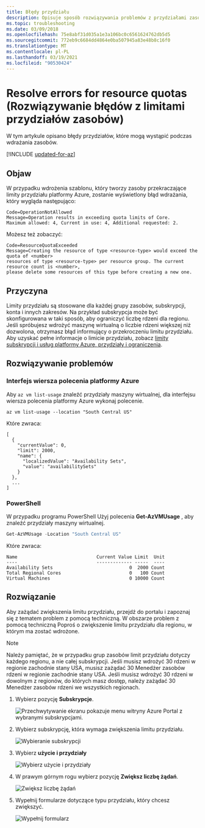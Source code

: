 ```yaml
---
title: Błędy przydziału
description: Opisuje sposób rozwiązywania problemów z przydziałami zasobów podczas wdrażania zasobów przy użyciu Azure Resource Manager.
ms.topic: troubleshooting
ms.date: 03/09/2018
ms.openlocfilehash: 75e8abf31d035a1e3a106bc0c6561624762db5d5
ms.sourcegitcommit: 772eb9c6684dd4864e0ba507945a83e48b8c16f0
ms.translationtype: MT
ms.contentlocale: pl-PL
ms.lasthandoff: 03/19/2021
ms.locfileid: "90530424"
---
```

# <a name="resolve-errors-for-resource-quotas"></a>Resolve errors for resource quotas (Rozwiązywanie błędów z limitami przydziałów zasobów)

W tym artykule opisano błędy przydziałów, które mogą wystąpić podczas wdrażania zasobów.

[!INCLUDE [updated-for-az](../../../includes/updated-for-az.md)]

## <a name="symptom"></a>Objaw

W przypadku wdrożenia szablonu, który tworzy zasoby przekraczające limity przydziału platformy Azure, zostanie wyświetlony błąd wdrażania, który wygląda następująco:

```
Code=OperationNotAllowed
Message=Operation results in exceeding quota limits of Core.
Maximum allowed: 4, Current in use: 4, Additional requested: 2.
```

Możesz też zobaczyć:

```
Code=ResourceQuotaExceeded
Message=Creating the resource of type <resource-type> would exceed the quota of <number>
resources of type <resource-type> per resource group. The current resource count is <number>,
please delete some resources of this type before creating a new one.
```

## <a name="cause"></a>Przyczyna

Limity przydziału są stosowane dla każdej grupy zasobów, subskrypcji, konta i innych zakresów. Na przykład subskrypcja może być skonfigurowana w taki sposób, aby ograniczyć liczbę rdzeni dla regionu. Jeśli spróbujesz wdrożyć maszynę wirtualną o liczbie rdzeni większej niż dozwolona, otrzymasz błąd informujący o przekroczeniu limitu przydziału.
Aby uzyskać pełne informacje o limicie przydziału, zobacz [limity subskrypcji i usług platformy Azure, przydziały i ograniczenia](../../azure-resource-manager/management/azure-subscription-service-limits.md).

## <a name="troubleshooting"></a>Rozwiązywanie problemów

### <a name="azure-cli"></a>Interfejs wiersza polecenia platformy Azure

Aby `az vm list-usage` znaleźć przydziały maszyny wirtualnej, dla interfejsu wiersza polecenia platformy Azure wykonaj polecenie.

```azurecli
az vm list-usage --location "South Central US"
```

Które zwraca:

```output
[
  {
    "currentValue": 0,
    "limit": 2000,
    "name": {
      "localizedValue": "Availability Sets",
      "value": "availabilitySets"
    }
  },
  ...
]
```

### <a name="powershell"></a>PowerShell

W przypadku programu PowerShell Użyj polecenia **Get-AzVMUsage** , aby znaleźć przydziały maszyny wirtualnej.

```powershell
Get-AzVMUsage -Location "South Central US"
```

Które zwraca:

```output
Name                             Current Value Limit  Unit
----                             ------------- -----  ----
Availability Sets                            0  2000 Count
Total Regional Cores                         0   100 Count
Virtual Machines                             0 10000 Count
```

## <a name="solution"></a>Rozwiązanie

Aby zażądać zwiększenia limitu przydziału, przejdź do portalu i zapoznaj się z tematem problem z pomocą techniczną. W obszarze problem z pomocą techniczną Poproś o zwiększenie limitu przydziału dla regionu, w którym ma zostać wdrożone.

> [!NOTE]
> Należy pamiętać, że w przypadku grup zasobów limit przydziału dotyczy każdego regionu, a nie całej subskrypcji. Jeśli musisz wdrożyć 30 rdzeni w regionie zachodnie stany USA, musisz zażądać 30 Menedżer zasobów rdzeni w regionie zachodnie stany USA. Jeśli musisz wdrożyć 30 rdzeni w dowolnym z regionów, do których masz dostęp, należy zażądać 30 Menedżer zasobów rdzeni we wszystkich regionach.
>
>

1. Wybierz pozycję **Subskrypcje**.

   ![Przechwytywanie ekranu pokazuje menu witryny Azure Portal z wybranymi subskrypcjami.](./media/error-resource-quota/subscriptions.png)

2. Wybierz subskrypcję, która wymaga zwiększenia limitu przydziału.

   ![Wybieranie subskrypcji](./media/error-resource-quota/select-subscription.png)

3. Wybierz **użycie i przydziały**

   ![Wybierz użycie i przydziały](./media/error-resource-quota/select-usage-quotas.png)

4. W prawym górnym rogu wybierz pozycję **Zwiększ liczbę żądań**.

   ![Zwiększ liczbę żądań](./media/error-resource-quota/request-increase.png)

5. Wypełnij formularze dotyczące typu przydziału, który chcesz zwiększyć.

   ![Wypełnij formularz](./media/error-resource-quota/forms.png)